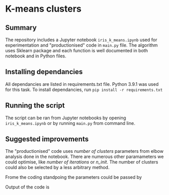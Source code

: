 # K-means clusters

## Summary
The repository includes a Jupyter notebook `iris_k_means.ipynb` used for experimentation and "productionised" code in `main.py` file. The algorithm uses Sklearn package and each function is well documented in both notebook and in Python files.

## Installing dependancies
All dependancies are listed in requirements.txt file. Python 3.9.1 was used for this task. To install dependancies, run `pip install -r requirements.txt`

## Running the script
The script can be ran from Jupyter notebooks by opening `iris_k_means.ipynb` or by running `main.py` from command line.

## Suggested improvements
The "productionised" code uses *number of clusters* parameters from elbow analysis done in the notebook. There are numerous other paramameters we could optimise, like *number of iterations* or *n_init*. The number of clusters could also be selected by a less arbitrary method.

Frome the coding standpoing the parameters could be passed by 

Output of the code is 
